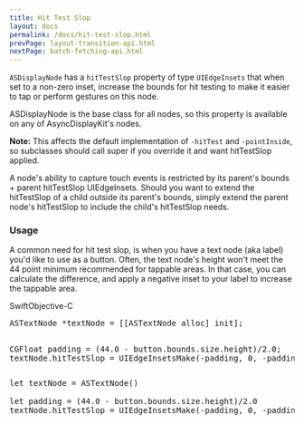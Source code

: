 ```yaml
---
title: Hit Test Slop
layout: docs
permalink: /docs/hit-test-slop.html
prevPage: layout-transition-api.html
nextPage: batch-fetching-api.html
---
```


`ASDisplayNode` has a `hitTestSlop` property of type `UIEdgeInsets` that when set to a non-zero inset, increase the bounds for hit testing to make it easier to tap or perform gestures on this node. 

ASDisplayNode is the base class for all nodes, so this property is available on any of AsyncDisplayKit's nodes. 

<div class = "note">
<strong>Note:</strong> This affects the default implementation of <code>-hitTest</code> and <code>-pointInside</code>, so subclasses should call super if you override it and want hitTestSlop applied.
</div>

A node's ability to capture touch events is restricted by its parent's bounds + parent hitTestSlop UIEdgeInsets. Should you want to extend the hitTestSlop of a child outside its parent's bounds, simply extend the parent node's hitTestSlop to include the child's hitTestSlop needs.

### Usage

A common need for hit test slop, is when you have a text node (aka label) you'd like to use as a button.  Often, the text node's height won't meet the 44 point minimum recommended for tappable areas.  In that case, you can calculate the difference, and apply a negative inset to your label to increase the tappable area.

<div class = "highlight-group">
<span class="language-toggle"><a data-lang="swift" class="swiftButton">Swift</a><a data-lang="objective-c" class = "active objcButton">Objective-C</a></span>

<div class = "code">
<pre lang="objc" class="objcCode">
ASTextNode *textNode = [[ASTextNode alloc] init];

CGFloat padding = (44.0 - button.bounds.size.height)/2.0;
textNode.hitTestSlop = UIEdgeInsetsMake(-padding, 0, -padding, 0);
</pre>
<pre lang="swift" class = "swiftCode hidden">
let textNode = ASTextNode()

let padding = (44.0 - button.bounds.size.height)/2.0
textNode.hitTestSlop = UIEdgeInsetsMake(-padding, 0, -padding, 0)
</pre>
</div>
</div>
